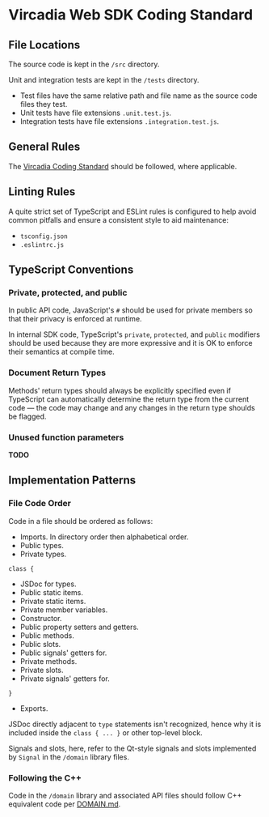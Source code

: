 
# Vircadia Web SDK Coding Standard


## File Locations

The source code is kept in the `/src` directory.

Unit and integration tests are kept in the `/tests` directory.
- Test files have the same relative path and file name as the source code files they test.
- Unit tests have file extensions `.unit.test.js`.
- Integration tests have file extensions `.integration.test.js`.


## General Rules

The [Vircadia Coding Standard](https://github.com/vircadia/vircadia/blob/master/CODING_STANDARD.md) should be followed, where
applicable.


## Linting Rules

A quite strict set of TypeScript and ESLint rules is configured to help avoid common pitfalls and ensure a consistent style to
aid maintenance:
- `tsconfig.json`
- `.eslintrc.js`


## TypeScript Conventions

### Private, protected, and public

In public API code, JavaScript's `#` should be used for private members so that their privacy is enforced at runtime.

In internal SDK code, TypeScript's `private`, `protected`, and `public` modifiers should be used because they are more
expressive and it is OK to enforce their semantics at compile time.

### Document Return Types

Methods' return types should always be explicitly specified even if TypeScript can automatically determine the return type from
the current code &mdash; the code may change and any changes in the return type shoulds be flagged.

### Unused function parameters

**TODO**


## Implementation Patterns

### File Code Order

Code in a file should be ordered as follows:
- Imports. In directory order then alphabetical order.
- Public types.
- Private types.

`class {`
- JSDoc for types.
- Public static items.
- Private static items.
- Private member variables.
- Constructor.
- Public property setters and getters.
- Public methods.
- Public slots.
- Public signals' getters for.
- Private methods.
- Private slots.
- Private signals' getters for.

`}`
- Exports.

JSDoc directly adjacent to `type` statements isn't recognized, hence why it is included inside the `class { ... }` or other
top-level block.

Signals and slots, here, refer to the Qt-style signals and slots implemented by `Signal` in the `/domain` library files.

### Following the C++

Code in the `/domain` library and associated API files should follow C++ equivalent code per
[DOMAIN.md](/src/domain/DOMAIN/md).
